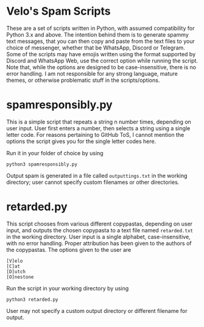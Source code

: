 # Velo's Spam Scripts

These are a set of scripts written in Python, with assumed compatibility for Python 3.x and above. The intention behind them is to generate spammy text messages, that you can then copy and paste from the text files to your choice of messenger, whether that be WhatsApp, Discord or Telegram. Some of the scripts may have emojis written using the format supported by Discord and WhatsApp Web, use the correct option while running the script. Note that, while the options are designed to be case-insensitive, there is no error handling. I am not responsible for any strong language, mature themes, or otherwise problematic stuff in the scripts/options.

# spamresponsibly.py

This is a simple script that repeats a string n number times, depending on user input. User first enters a number, then selects a string using a single letter code. For reasons pertaining to GitHub ToS, I cannot mention the options the script gives you for the single letter codes here.

Run it in your folder of choice by using
```
python3 spamresponsibly.py
```
Output spam is generated in a file called `outputtings.txt` in the working directory; user cannot specify custom filenames or other directories.

# retarded.py

This script chooses from various different copypastas, depending on user input, and outputs the chosen copypasta to a text file named `retarded.txt` in the working directory. User input is a single alphabet, case-insensitive, with no error handling. Proper attribution has been given to the authors of the copypastas.
The options given to the user are

```
[V]elo
[C]at
[D]utch
[O]nestone
```

Run the script in your working directory by using

```
python3 retarded.py
```

User may not specify a custom output directory or different filename for output.

